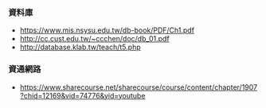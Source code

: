 ### 資料庫
- https://www.mis.nsysu.edu.tw/db-book/PDF/Ch1.pdf
- http://cc.cust.edu.tw/~ccchen/doc/db_01.pdf
- http://database.klab.tw/teach/t5.php

### 資通網路
- https://www.sharecourse.net/sharecourse/course/content/chapter/1907?chid=12169&vid=74776&yid=youtube

